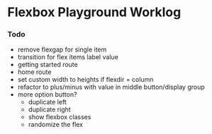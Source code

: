 # Flexbox Playground Worklog



### Todo
- remove flexgap for single item
- transition for flex items label value
- getting started route
- home route
- set custom width to heights if flexdir = column
- refactor to plus/minus with value in middle button/display group
- more option button?
  - duplicate left
  - duplicate right
  - show flexbox classes
  - randomize the flex
